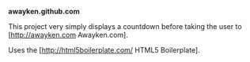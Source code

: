 **awayken.github.com**

This project very simply displays a countdown before taking the user to [http://awayken.com Awayken.com].

Uses the [http://html5boilerplate.com/ HTML5 Boilerplate].